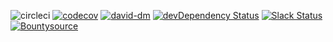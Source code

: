 ![circleci](https://img.shields.io/circleci/project/happybai/ghost-go/develop.svg)
[![codecov](https://img.shields.io/codecov/c/github/happybai/ghost-go/master.svg)](https://codecov.io/gh/happybai/ghost-go)
[![david-dm](https://david-dm.org/happybai/ghost-go.svg)](https://david-dm.org/happybai/ghost-go)
[![devDependency Status](https://david-dm.org/happybai/ghost-go/dev-status.svg)](https://david-dm.org/happybai/ghost-go#info=devDependencies)
[![Slack Status](https://ghost-go-slackin.herokuapp.com/badge.svg)](https://ghost-go-slackin.herokuapp.com)
[![Bountysource](https://api.bountysource.com/badge/team?team_id=174948&style=raised)](https://www.bountysource.com/teams/ghostgo?utm_source=ghostgo&utm_medium=shield&utm_campaign=raised)
<!--[![Click here to lend your support to: GhostGo and make a donation at pledgie.com !](https://pledgie.com/campaigns/32445.png?skin_name=chrome)](https://pledgie.com/campaigns/32445)-->

<!--[![Click here to lend your support to: GhostGo and make a donation at pledgie.com !](https://pledgie.com/campaigns/32445.png?skin_name=chrome)](https://pledgie.com/campaigns/32445)-->
